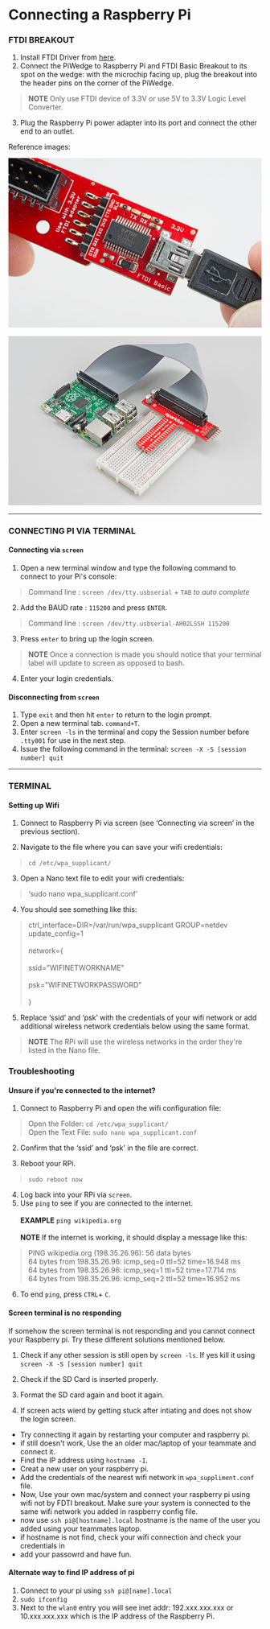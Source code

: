 Connecting a Raspberry Pi
============

### FTDI BREAKOUT
1. Install FTDI Driver from [here](http://www.ftdichip.com/Drivers/VCP/MacOSX/FTDIUSBSerialDriver_v2_3.dmg).
2. Connect the PiWedge to Raspberry Pi and FTDI Basic Breakout to its spot on the wedge: with the microchip facing up, plug the breakout into the header pins on the corner of the PiWedge.
>**NOTE** Only use FTDI device of 3.3V or use 5V to 3.3V Logic Level Converter.

3. Plug the Raspberry Pi power adapter into its port and connect the other end to an outlet.

Reference images:

![alt text](https://github.com/Akashdman/chillin/blob/master/ftdi-plugged.jpg "FTDI to Piwedge")

![alt text](https://github.com/Akashdman/chillin/blob/bf46ea57e36723021ec5ddc2282c1646cf1d2322/wedge-n-pi.jpeg "Pi Wedge to Raspberry pi")

***

### CONNECTING PI VIA TERMINAL

#### Connecting via `screen`

1. Open a new terminal window and type the following command to connect to your Pi's console:
>Command line : `screen /dev/tty.usbserial` + `TAB` _to auto complete_

2. Add the BAUD rate : `115200` and press `ENTER`.
>Command line : `screen /dev/tty.usbserial-AH02LSSH 115200`

3. Press `enter` to bring up the login screen.
> **NOTE**  Once a connection is made you should notice that your terminal label will update to screen as opposed to bash.

4. Enter your login credentials.


#### Disconnecting from `screen`

1. Type `exit` and then hit `enter` to return to the login prompt.
2. Open a new terminal tab. `command+T`.
3. Enter `screen -ls` in the terminal and copy the Session number before `.tty001` for use in the next step.
4. Issue the following command in the terminal: `screen -X -S [session number] quit`

***

### TERMINAL

#### Setting up Wifi

1. Connect to Raspberry Pi via screen (see ‘Connecting via screen’ in the previous section).

2. Navigate to the file where you can save your wifi credentials:
>`cd /etc/wpa_supplicant/`

3. Open a Nano text file to edit your wifi credentials:
>‘sudo nano wpa_supplicant.conf’

4. You should see something like this:
>ctrl_interface=DIR=/var/run/wpa_supplicant GROUP=netdev update_config=1
<br><br>network={
<br><br>ssid="WIFINETWORKNAME"
<br><br>psk="WIFINETWORKPASSWORD"
<br><br>}

5. Replace ‘ssid’ and ‘psk’ with the credentials of your wifi network or add additional wireless network credentials below using the same format.
> **NOTE** The RPi will use the wireless networks in the order they're listed in the Nano file.

### Troubleshooting

#### Unsure if you're connected to the internet?

1. Connect to Raspberry Pi and open the wifi configuration file:
> Open the Folder: `cd /etc/wpa_supplicant/`
<br> Open the Text File: `sudo nano wpa_supplicant.conf`

2. Confirm that the ‘ssid’ and ‘psk’ in the file are correct.

3. Reboot your RPi.
> `sudo reboot now`

4. Log back into your RPi via `screen`.
5. Use `ping` to see if you are connected to the internet.
<br><br>**EXAMPLE** `ping wikipedia.org`
<br><br>**NOTE** If the internet is working, it should display a message like this:
>PING wikipedia.org (198.35.26.96): 56 data bytes
<br>64 bytes from 198.35.26.96: icmp_seq=0 ttl=52 time=16.948 ms
<br>64 bytes from 198.35.26.96: icmp_seq=1 ttl=52 time=17.714 ms
<br>64 bytes from 198.35.26.96: icmp_seq=2 ttl=52 time=16.952 ms

6. To end `ping`, press `CTRL`+ `C`.

#### Screen terminal is no responding

If somehow the screen terminal is not responding and you cannot connect your Raspberry pi. Try these different solutions mentioned below.

1. Check if any other session is still open by `screen -ls`. If yes kill it using `screen -X -S [session number] quit`

2. Check if the SD Card is inserted properly.

3. Format the SD card again and boot it again.

4. If screen acts wierd by getting stuck after intiating and does not show the login screen. 
* Try connecting it again by restarting your computer and raspberry pi.
* if still doesn't work, Use the an older mac/laptop of your teammate and connect it. 
* Find the IP address using `hostname -I`.
* Creat a new user on your raspberry pi. 
* Add the credentials of the nearest wifi network in `wpa_suppliment.conf` file. 
* Now, Use your own mac/system and connect your raspberry pi using wifi not by FDTI breakout. Make sure your system is connected to the same wifi network you added in raspberry config file. 
* now use `ssh pi@[hostname].local` hostname is the name of the user you added using your teammates laptop.
* if hostname is not find, check your wifi connection and check your credentials in 
* add your passowrd and have fun.

#### Alternate way to find IP address of pi

1. Connect to your pi using `ssh pi@[name].local` 
2. `sudo ifconfig`
3. Next to the `wlan0` entry you will see inet addr: 192.xxx.xxx.xxx or 10.xxx.xxx.xxx which is the IP address of the Raspberry Pi. 





